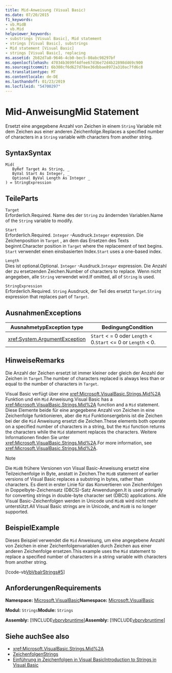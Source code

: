 ```yaml
---
title: Mid-Anweisung (Visual Basic)
ms.date: 07/20/2015
f1_keywords:
- vb.MidB
- vb.Mid
helpviewer_keywords:
- substrings [Visual Basic], Mid statement
- strings [Visual Basic], substrings
- Mid statement [Visual Basic]
- strings [Visual Basic], replacing
ms.assetid: 2b82d7a8-9646-4cb0-bec5-80abc98297bf
ms.openlocfilehash: 47034b3699f4dfee67d36e72d4b22898d469c900
ms.sourcegitcommit: 6b308cf6d627d78ee36dbbae8972a310ac7fd6c8
ms.translationtype: MT
ms.contentlocale: de-DE
ms.lasthandoff: 01/23/2019
ms.locfileid: "54700297"
---
```

# <a name="mid-statement"></a><span data-ttu-id="37ae3-102">Mid-Anweisung</span><span class="sxs-lookup"><span data-stu-id="37ae3-102">Mid Statement</span></span>
<span data-ttu-id="37ae3-103">Ersetzt eine angegebene Anzahl von Zeichen in einem `String` Variable mit dem Zeichen aus einer anderen Zeichenfolge.</span><span class="sxs-lookup"><span data-stu-id="37ae3-103">Replaces a specified number of characters in a `String` variable with characters from another string.</span></span>  
  
## <a name="syntax"></a><span data-ttu-id="37ae3-104">Syntax</span><span class="sxs-lookup"><span data-stu-id="37ae3-104">Syntax</span></span>  
  
```  
Mid( _  
   ByRef Target As String, _  
   ByVal Start As Integer, _  
   Optional ByVal Length As Integer _  
) = StringExpression  
```  
  
## <a name="parts"></a><span data-ttu-id="37ae3-105">Teile</span><span class="sxs-lookup"><span data-stu-id="37ae3-105">Parts</span></span>  
 `Target`  
 <span data-ttu-id="37ae3-106">Erforderlich.</span><span class="sxs-lookup"><span data-stu-id="37ae3-106">Required.</span></span> <span data-ttu-id="37ae3-107">Name des der `String` zu ändernden Variablen.</span><span class="sxs-lookup"><span data-stu-id="37ae3-107">Name of the `String` variable to modify.</span></span>  
  
 `Start`  
 <span data-ttu-id="37ae3-108">Erforderlich.</span><span class="sxs-lookup"><span data-stu-id="37ae3-108">Required.</span></span> <span data-ttu-id="37ae3-109">`Integer` -Ausdruck.</span><span class="sxs-lookup"><span data-stu-id="37ae3-109">`Integer` expression.</span></span> <span data-ttu-id="37ae3-110">Die Zeichenposition in `Target` , an dem das Ersetzen des Texts beginnt.</span><span class="sxs-lookup"><span data-stu-id="37ae3-110">Character position in `Target` where the replacement of text begins.</span></span> <span data-ttu-id="37ae3-111">`Start` verwendet einen einsbasierten Index.</span><span class="sxs-lookup"><span data-stu-id="37ae3-111">`Start` uses a one-based index.</span></span>  
  
 `Length`  
 <span data-ttu-id="37ae3-112">Dies ist optional.</span><span class="sxs-lookup"><span data-stu-id="37ae3-112">Optional.</span></span> <span data-ttu-id="37ae3-113">`Integer` -Ausdruck.</span><span class="sxs-lookup"><span data-stu-id="37ae3-113">`Integer` expression.</span></span> <span data-ttu-id="37ae3-114">Die Anzahl der zu ersetzenden Zeichen.</span><span class="sxs-lookup"><span data-stu-id="37ae3-114">Number of characters to replace.</span></span> <span data-ttu-id="37ae3-115">Wenn nicht angegeben, alle `String` verwendet wird.</span><span class="sxs-lookup"><span data-stu-id="37ae3-115">If omitted, all of `String` is used.</span></span>  
  
 `StringExpression`  
 <span data-ttu-id="37ae3-116">Erforderlich.</span><span class="sxs-lookup"><span data-stu-id="37ae3-116">Required.</span></span> <span data-ttu-id="37ae3-117">`String` Ausdruck, der Teil des ersetzt `Target`.</span><span class="sxs-lookup"><span data-stu-id="37ae3-117">`String` expression that replaces part of `Target`.</span></span>  
  
## <a name="exceptions"></a><span data-ttu-id="37ae3-118">Ausnahmen</span><span class="sxs-lookup"><span data-stu-id="37ae3-118">Exceptions</span></span>  
  
|<span data-ttu-id="37ae3-119">Ausnahmetyp</span><span class="sxs-lookup"><span data-stu-id="37ae3-119">Exception type</span></span>|<span data-ttu-id="37ae3-120">Bedingung</span><span class="sxs-lookup"><span data-stu-id="37ae3-120">Condition</span></span>|  
|--------------------|---------------|  
|<xref:System.ArgumentException>|<span data-ttu-id="37ae3-121">`Start` < = 0 oder `Length` < 0.</span><span class="sxs-lookup"><span data-stu-id="37ae3-121">`Start` <= 0 or `Length` < 0.</span></span>|  
  
## <a name="remarks"></a><span data-ttu-id="37ae3-122">Hinweise</span><span class="sxs-lookup"><span data-stu-id="37ae3-122">Remarks</span></span>  
 <span data-ttu-id="37ae3-123">Die Anzahl der Zeichen ersetzt ist immer kleiner oder gleich der Anzahl der Zeichen in `Target`.</span><span class="sxs-lookup"><span data-stu-id="37ae3-123">The number of characters replaced is always less than or equal to the number of characters in `Target`.</span></span>  
  
 <span data-ttu-id="37ae3-124">Visual Basic verfügt über eine <xref:Microsoft.VisualBasic.Strings.Mid%2A> Funktion und ein `Mid` Anweisung.</span><span class="sxs-lookup"><span data-stu-id="37ae3-124">Visual Basic has a <xref:Microsoft.VisualBasic.Strings.Mid%2A> function and a `Mid` statement.</span></span> <span data-ttu-id="37ae3-125">Diese Elemente beide für eine angegebene Anzahl von Zeichen in eine Zeichenfolge funktionieren, aber die `Mid` Funktionsergebnis ist die Zeichen bei der die `Mid` Anweisung ersetzt die Zeichen.</span><span class="sxs-lookup"><span data-stu-id="37ae3-125">These elements both operate on a specified number of characters in a string, but the `Mid` function returns the characters while the `Mid` statement replaces the characters.</span></span> <span data-ttu-id="37ae3-126">Weitere Informationen finden Sie unter <xref:Microsoft.VisualBasic.Strings.Mid%2A>.</span><span class="sxs-lookup"><span data-stu-id="37ae3-126">For more information, see <xref:Microsoft.VisualBasic.Strings.Mid%2A>.</span></span>  
  
> [!NOTE]
>  <span data-ttu-id="37ae3-127">Die `MidB` frühere Versionen von Visual Basic-Anweisung ersetzt eine Teilzeichenfolge in Byte, anstatt in Zeichen.</span><span class="sxs-lookup"><span data-stu-id="37ae3-127">The `MidB` statement of earlier versions of Visual Basic replaces a substring in bytes, rather than characters.</span></span> <span data-ttu-id="37ae3-128">Es dient in erster Linie für das Konvertieren von Zeichenfolgen in Doppelbyte-Zeichensatz (DBCS)-Satz Anwendungen.</span><span class="sxs-lookup"><span data-stu-id="37ae3-128">It is used primarily for converting strings in double-byte character set (DBCS) applications.</span></span> <span data-ttu-id="37ae3-129">Alle Visual Basic-Zeichenfolgen werden in Unicode und `MidB` wird nicht mehr unterstützt.</span><span class="sxs-lookup"><span data-stu-id="37ae3-129">All Visual Basic strings are in Unicode, and `MidB` is no longer supported.</span></span>  
  
## <a name="example"></a><span data-ttu-id="37ae3-130">Beispiel</span><span class="sxs-lookup"><span data-stu-id="37ae3-130">Example</span></span>  
 <span data-ttu-id="37ae3-131">Dieses Beispiel verwendet die `Mid` Anweisung, um eine angegebene Anzahl von Zeichen in einer Zeichenfolgenvariablen durch Zeichen aus einer anderen Zeichenfolge ersetzen.</span><span class="sxs-lookup"><span data-stu-id="37ae3-131">This example uses the `Mid` statement to replace a specified number of characters in a string variable with characters from another string.</span></span>  
  
 [!code-vb[VbVbalrStrings#5](../../../visual-basic/language-reference/functions/codesnippet/VisualBasic/mid-statement_1.vb)]  
  
## <a name="requirements"></a><span data-ttu-id="37ae3-132">Anforderungen</span><span class="sxs-lookup"><span data-stu-id="37ae3-132">Requirements</span></span>  
 <span data-ttu-id="37ae3-133">**Namespace:** [Microsoft.VisualBasic](../../../visual-basic/language-reference/runtime-library-members.md)</span><span class="sxs-lookup"><span data-stu-id="37ae3-133">**Namespace:** [Microsoft.VisualBasic](../../../visual-basic/language-reference/runtime-library-members.md)</span></span>  
  
 <span data-ttu-id="37ae3-134">**Modul:** `Strings`</span><span class="sxs-lookup"><span data-stu-id="37ae3-134">**Module:** `Strings`</span></span>  
  
 <span data-ttu-id="37ae3-135">**Assembly:** [!INCLUDE[vbprvbruntime](~/includes/vbprvbruntime-md.md)]</span><span class="sxs-lookup"><span data-stu-id="37ae3-135">**Assembly:** [!INCLUDE[vbprvbruntime](~/includes/vbprvbruntime-md.md)]</span></span>  
  
## <a name="see-also"></a><span data-ttu-id="37ae3-136">Siehe auch</span><span class="sxs-lookup"><span data-stu-id="37ae3-136">See also</span></span>
- <xref:Microsoft.VisualBasic.Strings.Mid%2A>
- [<span data-ttu-id="37ae3-137">Zeichenfolgen</span><span class="sxs-lookup"><span data-stu-id="37ae3-137">Strings</span></span>](../../../visual-basic/programming-guide/language-features/strings/index.md)
- [<span data-ttu-id="37ae3-138">Einführung in Zeichenfolgen in Visual Basic</span><span class="sxs-lookup"><span data-stu-id="37ae3-138">Introduction to Strings in Visual Basic</span></span>](../../../visual-basic/programming-guide/language-features/strings/introduction-to-strings.md)
